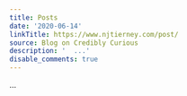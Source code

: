 ```yaml
---
title: Posts
date: '2020-06-14'
linkTitle: https://www.njtierney.com/post/
source: Blog on Credibly Curious
description: '  ...'
disable_comments: true
---
```

  ...